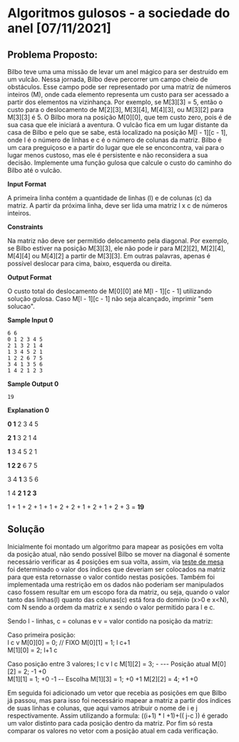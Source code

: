 # Algoritmos gulosos - a sociedade do anel [07/11/2021]

## Problema Proposto:

Bilbo teve uma uma missão de levar um anel mágico para ser destruído em um vulcão. Nessa jornada, Bilbo deve percorrer um campo cheio de obstáculos. Esse campo pode ser representado por uma matriz de números inteiros (M), onde cada elemento representa um custo para ser acessado a partir dos elementos na vizinhança. Por exemplo, se M[3][3] = 5, então o custo para o deslocamento de M[2][3], M[3][4], M[4][3], ou M[3][2] para M[3][3] é 5. O Bilbo mora na posição M[0][0], que tem custo zero, pois é de sua casa que ele iniciará a aventura. O vulcão fica em um lugar distante da casa de Bilbo e pelo que se sabe, está localizado na posição M[l - 1][c - 1], onde l é o número de linhas e c é o número de colunas da matriz. Bilbo é um cara preguiçoso e a partir do lugar que ele se enconcontra, vai para o lugar menos custoso, mas ele é persistente e não reconsidera a sua decisão. Implemente uma função gulosa que calcule o custo do caminho do Bilbo até o vulcão.

**Input Format**

A primeira linha contém a quantidade de linhas (l) e de colunas (c) da matriz. A partir da próxima linha, deve ser lida uma matriz l x c de números inteiros.

**Constraints**

Na matriz não deve ser permitido delocamento pela diagonal. Por exemplo, se Bilbo estiver na posição M[3][3], ele não pode ir para M[2][2], M[2][4], M[4][4] ou M[4][2] a partir de M[3][3]. Em outras palavras, apenas é possível deslocar para cima, baixo, esquerda ou direita.

**Output Format**

O custo total do deslocamento de M[0][0] até M[l - 1][c - 1] utilizando solução gulosa. Caso M[l - 1][c - 1] não seja alcançado, imprimir "sem solucao".

**Sample Input 0**

```
6 6
0 1 2 3 4 5
2 1 3 2 1 4
1 3 4 5 2 1
1 2 2 6 7 5
3 4 1 3 5 6
1 4 2 1 2 3
```

**Sample Output 0**

```
19
```

**Explanation 0**

**0 1** 2 3 4 5

**2 1** 3 2 1 4

**1** 3 4 5 2 1

**1 2 2** 6 7 5

3 4 **1** 3 5 6

1 4 **2 1 2 3**

1 + 1 + 2 + 1 + 1 + 2 + 2 + 1 + 2 + 1 + 2 + 3 = **19**

## Solução

Inicialmente foi montado um algoritmo para mapear as posições em volta da posição atual, não sendo possível Bilbo se mover na diagonal é somente necessário verificar as 4 posições em sua volta, assim, via [teste de mesa](https://github.com/LuizKramer/UTFPR/blob/main/Disciplinas/Algoritmos%20e%20Estrutura%20de%20Dados%202/HackerRank/Algoritmos%20gulosos%20-%20a%20sociedade%20do%20anel%20%5B07112021%5D/Teste_de_mesa.txt) foi determinado o valor dos índices que deveriam ser colocados na matriz para que esta retornasse o valor contido nestas posições.  Também foi implementada uma restrição em os dados não poderiam ser manipulados caso fossem resultar em um escopo fora da matriz, ou seja, quando o valor tanto das linhas(l) quanto das colunas(c) está fora do domínio (x>0 e x<N), com N sendo a ordem da matriz e x sendo o valor permitido para l e c.

Sendo l - linhas, c = colunas e v = valor contido na posição da matriz:

Caso primeira posição:    
  l  c   v
M\[0][0] = 0; // FIXO
M\[0][1] = 1; l   c+1    
M\[1][0] = 2; l+1 c

Caso posição entre 3 valores;
      l  c       v  l  c
M\[1][2] = 3; - --- Posição atual
M\[0][2] = 2; -1 +0  
M\[1][1] = 1; +0 -1 -- Escolha
M\[1][3] = 1; +0 +1 
M\[2][2] = 4; +1 +0

Em seguida foi adicionado um vetor que recebia as posições em que Bilbo já passou, mas para isso foi necessário mapear a matriz a partir dos índices de suas linhas e colunas, que aqui vamos atribuir o nome de i e j respectivamente. Assim utilizando a formula: ((i+1) * l +1)+(( j-c )) é gerado um valor distinto para cada posição dentro da matriz. Por fim só resta comparar os valores no vetor com a posição atual em cada verificação.



